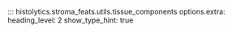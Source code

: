 ::: histolytics.stroma_feats.utils.tissue_components
    options.extra:
      heading_level: 2
      show_type_hint: true
